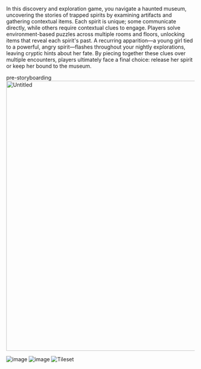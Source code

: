 In this discovery and exploration game, you navigate a haunted museum, uncovering the stories of trapped spirits by examining artifacts and gathering contextual items. Each spirit is unique; some communicate directly, while others require contextual clues to engage. Players solve environment-based puzzles across multiple rooms and floors, unlocking items that reveal each spirit's past. A recurring apparition—a young girl tied to a powerful, angry spirit—flashes throughout your nightly explorations, leaving cryptic hints about her fate. By piecing together these clues over multiple encounters, players ultimately face a final choice: release her spirit or keep her bound to the museum.

pre-storyboarding
<img width="720" alt="Untitled" src="https://github.com/user-attachments/assets/ebe04059-d010-48e1-84b9-3458294c7e60">

![image](https://github.com/user-attachments/assets/bd3caa71-fa34-4b7f-a707-a2954bc4bc5c)
![image](https://github.com/user-attachments/assets/40642df5-cb65-4089-8f54-48eb471cf30f)
![Tileset](https://github.com/user-attachments/assets/89709e91-bee4-4899-8720-bc91d9002b43)
